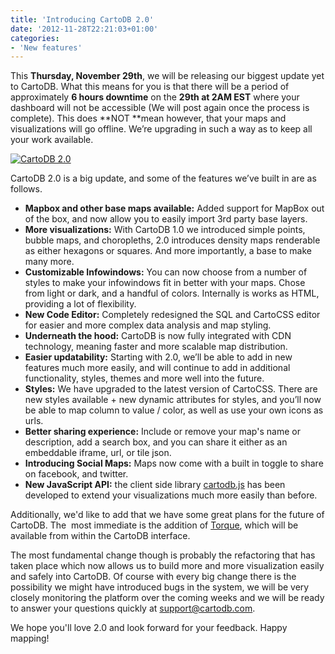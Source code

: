 ```yaml
---
title: 'Introducing CartoDB 2.0'
date: '2012-11-28T22:21:03+01:00'
categories:
- 'New features'
---
```


This **Thursday, November 29th**, we will be releasing our biggest update yet to CartoDB. What this means for you is that there will be a period of approximately **6 hours downtime** on the **29th at 2AM EST** where your dashboard will not be accessible (We will post again once the process is complete). This does **NOT **mean however, that your maps and visualizations will go offline. We’re upgrading in such a way as to keep all your work available. 

<a href="http://cartodb.com" title="CartoDB"><img alt="CartoDB 2.0" src="http://cartodb.s3.amazonaws.com/tumblr/posts/blog_header.png"/></a>

CartoDB 2.0 is a big update, and some of the features we’ve built in are as follows. 

- **Mapbox and other base maps available:** Added support for MapBox out of the box, and now allow you to easily import 3rd party base layers.
- **More visualizations:** With CartoDB 1.0 we introduced simple points, bubble maps, and choropleths, 2.0 introduces density maps renderable as either hexagons or squares. And more importantly, a base to make many more.
- **Customizable Infowindows:** You can now choose from a number of styles to make your infowindows fit in better with your maps. Chose from light or dark, and a handful of colors. Internally is works as HTML, providing a lot of flexibility.
- **New Code Editor:** Completely redesigned the SQL and CartoCSS editor for easier and more complex data analysis and map styling.
- **Underneath the hood:** CartoDB is now fully integrated with CDN technology, meaning faster and more scalable map distribution.
- **Easier updatability:** Starting with 2.0, we’ll be able to add in new features much more easily, and will continue to add in additional functionality, styles, themes and more well into the future.
- **Styles:** We have upgraded to the latest version of CartoCSS. There are new styles available + new dynamic attributes for styles, and you’ll now be able to map column to value / color, as well as use your own icons as urls. 
- **Better sharing experience:** Include or remove your map's name or description, add a search box, and you can share it either as an embeddable iframe, url, or tile json.
- **Introducing Social Maps:** Maps now come with a built in toggle to share on facebook, and twitter.
- **New JavaScript API:** the client side library [cartodb.js](https://github.com/CartoDB/cartodb.js) has been developed to extend your visualizations much more easily than before.


Additionally, we'd like to add that we have some great plans for the future of CartoDB. The  most immediate is the addition of <a href="https://github.com/CartoDB/torque" target="_blank">Torque</a>, which will be available from within the CartoDB interface. 

The most fundamental change though is probably the refactoring that has taken place which now allows us to build more and more visualization easily and safely into CartoDB. Of course with every big change there is the possibility we might have introduced bugs in the system, we will be very closely monitoring the platform over the coming weeks and we will be ready to answer your questions quickly at <a href="mailto:support@cartodb.com">support@cartodb.com</a>.

We hope you'll love 2.0 and look forward for your feedback. Happy mapping! 
